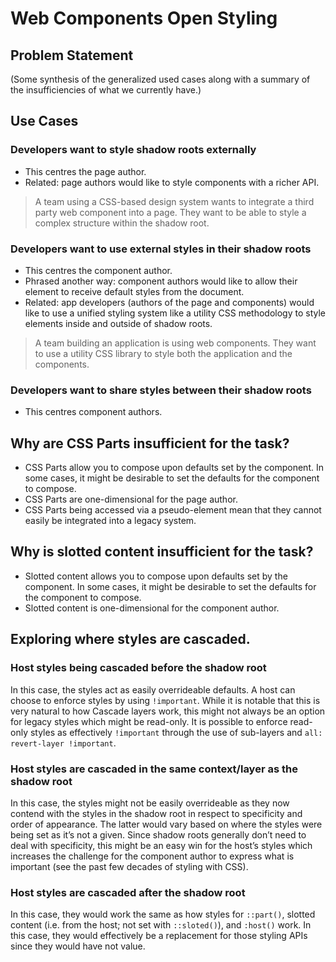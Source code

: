# Web Components Open Styling

## Problem Statement

(Some synthesis of the generalized used cases along with a summary of
the insufficiencies of what we currently have.)

## Use Cases

### Developers want to style shadow roots externally

- This centres the page author.
- Related: page authors would like to style components with a richer API.

> A team using a CSS-based design system wants to integrate a third
> party web component into a page. They want to be able to style a
> complex structure within the shadow root.

### Developers want to use external styles in their shadow roots

- This centres the component author.
- Phrased another way: component authors would like to allow their
  element to receive default styles from the document.
- Related: app developers (authors of the page and components) would
  like to use a unified styling system like a utility CSS methodology
  to style elements inside and outside of shadow roots.

> A team building an application is using web components. They want to
> use a utility CSS library to style both the application and the
> components.

### Developers want to share styles between their shadow roots

- This centres component authors.

## Why are CSS Parts insufficient for the task?

- CSS Parts allow you to compose upon defaults set by the component. In
  some cases, it might be desirable to set the defaults for the
  component to compose.
- CSS Parts are one-dimensional for the page author.
- CSS Parts being accessed via a pseudo-element mean that they cannot
  easily be integrated into a legacy system.

## Why is slotted content insufficient for the task?

- Slotted content allows you to compose upon defaults set by the
  component. In some cases, it might be desirable to set the defaults
  for the component to compose.
- Slotted content is one-dimensional for the component author.

## Exploring where styles are cascaded.

### Host styles being cascaded before the shadow root

In this case, the styles act as easily overrideable defaults. A host can
choose to enforce styles by using `!important`. While it is notable that
this is very natural to how Cascade layers work, this might not always
be an option for legacy styles which might be read-only. It is possible
to enforce read-only styles as effectively `!important` through the use
of sub-layers and `all: revert-layer !important`.

### Host styles are cascaded in the same context/layer as the shadow root

In this case, the styles might not be easily overrideable as they now
contend with the styles in the shadow root in respect to specificity and
order of appearance. The latter would vary based on where the styles
were being set as it’s not a given. Since shadow roots generally don’t
need to deal with specificity, this might be an easy win for the host’s
styles which increases the challenge for the component author to express
what is important (see the past few decades of styling with CSS).

### Host styles are cascaded after the shadow root

In this case, they would work the same as how styles for `::part()`,
slotted content (i.e. from the host; not set with `::sloted()`),
and `:host()` work. In this case, they would effectively be a
replacement for those styling APIs since they would have not value.
